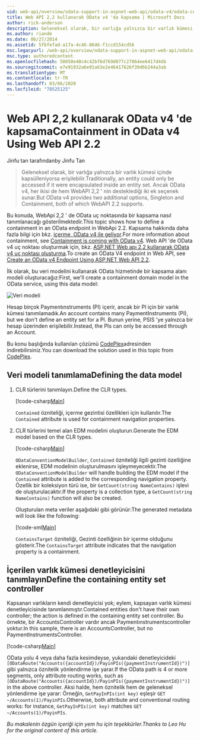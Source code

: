 ```yaml
---
uid: web-api/overview/odata-support-in-aspnet-web-api/odata-v4/odata-containment-in-web-api-22
title: Web API 2,2 kullanarak OData v4 'da kapsama | Microsoft Docs
author: rick-anderson
description: Geleneksel olarak, bir varlığa yalnızca bir varlık kümesi içinde kapsülleniyorsa erişilebilir. Ancak OData v4 iki ek seçenek sunar, tek ve Con...
ms.author: riande
ms.date: 06/27/2014
ms.assetid: 5fbfefad-a17a-4c46-8646-f1ccd154cd56
msc.legacyurl: /web-api/overview/odata-support-in-aspnet-web-api/odata-v4/odata-containment-in-web-api-22
msc.type: authoredcontent
ms.openlocfilehash: 50050e40c4c42bf6d769d077c27864ee6417d4db
ms.sourcegitcommit: e7e91932a6e91a63e2e46417626f39d6b244a3ab
ms.translationtype: MT
ms.contentlocale: tr-TR
ms.lasthandoff: 03/06/2020
ms.locfileid: "78525125"
---
```

# <a name="containment-in-odata-v4-using-web-api-22"></a><span data-ttu-id="81ecf-104">Web API 2,2 kullanarak OData v4 'de kapsama</span><span class="sxs-lookup"><span data-stu-id="81ecf-104">Containment in OData v4 Using Web API 2.2</span></span>

<span data-ttu-id="81ecf-105">Jinfu tan tarafından</span><span class="sxs-lookup"><span data-stu-id="81ecf-105">by Jinfu Tan</span></span>

> <span data-ttu-id="81ecf-106">Geleneksel olarak, bir varlığa yalnızca bir varlık kümesi içinde kapsülleniyorsa erişilebilir.</span><span class="sxs-lookup"><span data-stu-id="81ecf-106">Traditionally, an entity could only be accessed if it were encapsulated inside an entity set.</span></span> <span data-ttu-id="81ecf-107">Ancak OData v4, her ikisi de hem WebAPI 2,2 ' nin desteklediği iki ek seçenek sunar.</span><span class="sxs-lookup"><span data-stu-id="81ecf-107">But OData v4 provides two additional options, Singleton and Containment, both of which WebAPI 2.2 supports.</span></span>

<span data-ttu-id="81ecf-108">Bu konuda, WebApi 2,2 ' de OData uç noktasında bir kapsama nasıl tanımlanacağı gösterilmektedir.</span><span class="sxs-lookup"><span data-stu-id="81ecf-108">This topic shows how to define a containment in an OData endpoint in WebApi 2.2.</span></span> <span data-ttu-id="81ecf-109">Kapsama hakkında daha fazla bilgi için bkz. [içerme, OData v4 ile geliyor](https://blogs.msdn.com/b/odatateam/archive/2014/03/13/containment-is-coming-with-odata-v4.aspx).</span><span class="sxs-lookup"><span data-stu-id="81ecf-109">For more information about containment, see [Containment is coming with OData v4](https://blogs.msdn.com/b/odatateam/archive/2014/03/13/containment-is-coming-with-odata-v4.aspx).</span></span> <span data-ttu-id="81ecf-110">Web API 'de OData v4 uç noktası oluşturmak için, bkz. [ASP.NET Web apı 2,2 kullanarak OData v4 uç noktası oluşturma](create-an-odata-v4-endpoint.md).</span><span class="sxs-lookup"><span data-stu-id="81ecf-110">To create an OData V4 endpoint in Web API, see [Create an OData v4 Endpoint Using ASP.NET Web API 2.2](create-an-odata-v4-endpoint.md).</span></span>

<span data-ttu-id="81ecf-111">İlk olarak, bu veri modelini kullanarak OData hizmetinde bir kapsama alanı modeli oluşturacağız:</span><span class="sxs-lookup"><span data-stu-id="81ecf-111">First, we'll create a containment domain model in the OData service, using this data model:</span></span>

![Veri modeli](odata-containment-in-web-api-22/_static/image1.png)

<span data-ttu-id="81ecf-113">Hesap birçok Paymentınstruments (PI) içerir, ancak bir PI için bir varlık kümesi tanımlamadık.</span><span class="sxs-lookup"><span data-stu-id="81ecf-113">An account contains many PaymentInstruments (PI), but we don't define an entity set for a PI.</span></span> <span data-ttu-id="81ecf-114">Bunun yerine, PSIS 'ye yalnızca bir hesap üzerinden erişilebilir.</span><span class="sxs-lookup"><span data-stu-id="81ecf-114">Instead, the PIs can only be accessed through an Account.</span></span>

<span data-ttu-id="81ecf-115">Bu konu başlığında kullanılan çözümü [CodePlex](https://aspnet.codeplex.com/SourceControl/latest#Samples/WebApi/OData/v4/ODataContainmentSample/)adresinden indirebilirsiniz.</span><span class="sxs-lookup"><span data-stu-id="81ecf-115">You can download the solution used in this topic from [CodePlex](https://aspnet.codeplex.com/SourceControl/latest#Samples/WebApi/OData/v4/ODataContainmentSample/).</span></span>

## <a name="defining-the-data-model"></a><span data-ttu-id="81ecf-116">Veri modeli tanımlama</span><span class="sxs-lookup"><span data-stu-id="81ecf-116">Defining the data model</span></span>

1. <span data-ttu-id="81ecf-117">CLR türlerini tanımlayın.</span><span class="sxs-lookup"><span data-stu-id="81ecf-117">Define the CLR types.</span></span>

    [!code-csharp[Main](odata-containment-in-web-api-22/samples/sample1.cs)]

    <span data-ttu-id="81ecf-118">`Contained` özniteliği, içerme gezintisi özellikleri için kullanılır.</span><span class="sxs-lookup"><span data-stu-id="81ecf-118">The `Contained` attribute is used for containment navigation properties.</span></span>
2. <span data-ttu-id="81ecf-119">CLR türlerini temel alan EDM modelini oluşturun.</span><span class="sxs-lookup"><span data-stu-id="81ecf-119">Generate the EDM model based on the CLR types.</span></span>

    [!code-csharp[Main](odata-containment-in-web-api-22/samples/sample2.cs)]

    <span data-ttu-id="81ecf-120">`ODataConventionModelBuilder`, `Contained` özniteliği ilgili gezinti özelliğine eklenirse, EDM modelinin oluşturulmasını işleymeyecektir.</span><span class="sxs-lookup"><span data-stu-id="81ecf-120">The `ODataConventionModelBuilder` will handle building the EDM model if the `Contained` attribute is added to the corresponding navigation property.</span></span> <span data-ttu-id="81ecf-121">Özellik bir koleksiyon türü ise, bir `GetCount(string NameContains)` işlevi de oluşturulacaktır.</span><span class="sxs-lookup"><span data-stu-id="81ecf-121">If the property is a collection type, a `GetCount(string NameContains)` function will also be created.</span></span>

    <span data-ttu-id="81ecf-122">Oluşturulan meta veriler aşağıdaki gibi görünür:</span><span class="sxs-lookup"><span data-stu-id="81ecf-122">The generated metadata will look like the following:</span></span>

    [!code-xml[Main](odata-containment-in-web-api-22/samples/sample3.xml?highlight=10)]

    <span data-ttu-id="81ecf-123">`ContainsTarget` özniteliği, Gezinti özelliğinin bir içerme olduğunu gösterir.</span><span class="sxs-lookup"><span data-stu-id="81ecf-123">The `ContainsTarget` attribute indicates that the navigation property is a containment.</span></span>

## <a name="define-the-containing-entity-set-controller"></a><span data-ttu-id="81ecf-124">İçerilen varlık kümesi denetleyicisini tanımlayın</span><span class="sxs-lookup"><span data-stu-id="81ecf-124">Define the containing entity set controller</span></span>

<span data-ttu-id="81ecf-125">Kapsanan varlıkların kendi denetleyicisi yok; eylem, kapsayan varlık kümesi denetleyicisinde tanımlanmıştır.</span><span class="sxs-lookup"><span data-stu-id="81ecf-125">Contained entities don't have their own controller; the action is defined in the containing entity set controller.</span></span> <span data-ttu-id="81ecf-126">Bu örnekte, bir AccountsController vardır ancak Paymentınstrumentscontroller yoktur.</span><span class="sxs-lookup"><span data-stu-id="81ecf-126">In this sample, there is an AccountsController, but no PaymentInstrumentsController.</span></span>

[!code-csharp[Main](odata-containment-in-web-api-22/samples/sample4.cs)]

<span data-ttu-id="81ecf-127">OData yolu 4 veya daha fazla kesimdeyse, yukarıdaki denetleyicideki `[ODataRoute("Accounts({accountId})/PayinPIs({paymentInstrumentId})")]` gibi yalnızca öznitelik yönlendirme işe yarar.</span><span class="sxs-lookup"><span data-stu-id="81ecf-127">If the OData path is 4 or more segments, only attribute routing works, such as `[ODataRoute("Accounts({accountId})/PayinPIs({paymentInstrumentId})")]` in the above controller.</span></span> <span data-ttu-id="81ecf-128">Aksi halde, hem öznitelik hem de geleneksel yönlendirme işe yarar: Örneğin, `GetPayInPIs(int key)` eşleşir `GET ~/Accounts(1)/PayinPIs`.</span><span class="sxs-lookup"><span data-stu-id="81ecf-128">Otherwise, both attribute and conventional routing works: for instance, `GetPayInPIs(int key)` matches `GET ~/Accounts(1)/PayinPIs`.</span></span>

<span data-ttu-id="81ecf-129">*Bu makalenin özgün içeriği için yem hu için teşekkürler.*</span><span class="sxs-lookup"><span data-stu-id="81ecf-129">*Thanks to Leo Hu for the original content of this article.*</span></span>
